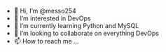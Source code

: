 - 👋 Hi, I’m @messo254
- 👀 I’m interested in DevOps
- 🌱 I’m currently learning Python and MySQL
- 💞️ I’m looking to collaborate on everything DevOps
- 📫 How to reach me ...

<!---
messo254/messo254 is a ✨ special ✨ repository because its `README.md` (this file) appears on your GitHub profile.
You can click the Preview link to take a look at your changes.
--->

